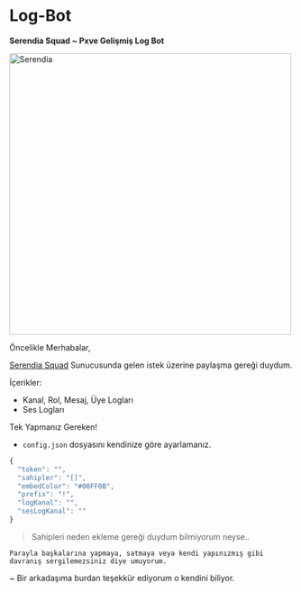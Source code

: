 # Log-Bot
**Serendia Squad ~ Pxve Gelişmiş Log Bot**


<img src="https://cdn.discordapp.com/attachments/777057925356322827/806706160589340692/Serendia.png" alt="Serendia" width="500"/>

Öncelikle Merhabalar,

[Serendia Squad](https://discord.gg/serendia) Sunucusunda gelen istek üzerine paylaşma gereği duydum.

İçerikler:
- Kanal, Rol, Mesaj, Üye Logları
- Ses Logları

Tek Yapmanız Gereken!
- `config.json` dosyasını kendinize göre ayarlamanız.
```js
{
  "token": "",
  "sahipler": "[]",
  "embedColor": "#00FF0B",
  "prefix": "!",
  "logKanal": "",
  "sesLogKanal": ""
}
```
> Sahipleri neden ekleme gereği duydum bilmiyorum neyse..

```fix
Parayla başkalarına yapmaya, satmaya veya kendi yapınızmış gibi davranış sergilemezsiniz diye umuyorum.
```

~ Bir arkadaşıma burdan teşekkür ediyorum o kendini biliyor.
